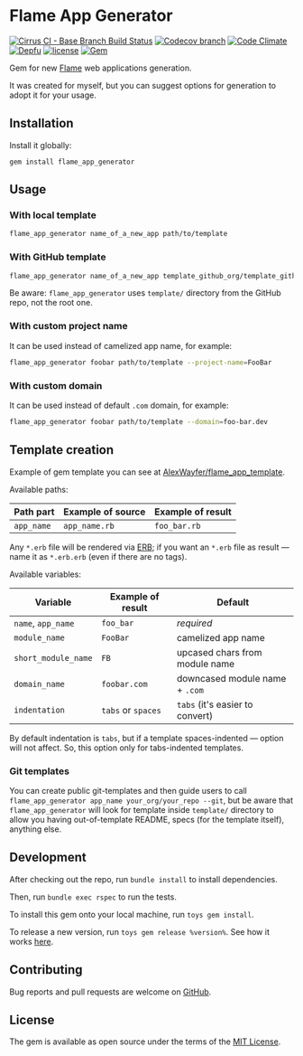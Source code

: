 # Flame App Generator

[![Cirrus CI - Base Branch Build Status](https://img.shields.io/cirrus/github/AlexWayfer/flame_app_generator?style=flat-square)](https://cirrus-ci.com/github/AlexWayfer/flame_app_generator)
[![Codecov branch](https://img.shields.io/codecov/c/github/AlexWayfer/flame_app_generator/main.svg?style=flat-square)](https://codecov.io/gh/AlexWayfer/flame_app_generator)
[![Code Climate](https://img.shields.io/codeclimate/maintainability/AlexWayfer/flame_app_generator.svg?style=flat-square)](https://codeclimate.com/github/AlexWayfer/flame_app_generator)
[![Depfu](https://img.shields.io/depfu/AlexWayfer/flame_app_generator?style=flat-square)](https://depfu.com/repos/github/AlexWayfer/flame_app_generator)
[![license](https://img.shields.io/github/license/AlexWayfer/flame_app_generator.svg?style=flat-square)](LICENSE.txt)
[![Gem](https://img.shields.io/gem/v/flame_app_generator.svg?style=flat-square)](https://rubygems.org/gems/flame_app_generator)

Gem for new [Flame](https://github.com/AlexWayfer/flame) web applications generation.

It was created for myself, but you can suggest options for generation to adopt it for your usage.

## Installation

Install it globally:

```shell
gem install flame_app_generator
```

## Usage

### With local template

```sh
flame_app_generator name_of_a_new_app path/to/template
```

### With GitHub template

```sh
flame_app_generator name_of_a_new_app template_github_org/template_github_repo --git
```

Be aware: `flame_app_generator` uses `template/` directory from the GitHub repo, not the root one.

### With custom project name

It can be used instead of camelized app name, for example:

```sh
flame_app_generator foobar path/to/template --project-name=FooBar
```

### With custom domain

It can be used instead of default `.com` domain, for example:

```sh
flame_app_generator foobar path/to/template --domain=foo-bar.dev
```

## Template creation

Example of gem template you can see at [AlexWayfer/flame_app_template](https://github.com/AlexWayfer/flame_app_template).

Available paths:

| Path part  | Example of source | Example of result |
| ---------- | ----------------- | ----------------- |
| `app_name` | `app_name.rb`     | `foo_bar.rb`      |

Any `*.erb` file will be rendered via [ERB](https://ruby-doc.org/stdlib/libdoc/erb/rdoc/ERB.html);
if you want an `*.erb` file as result — name it as `*.erb.erb` (even if there are no tags).

Available variables:

| Variable            | Example of result  | Default                         |
| ------------------- | ------------------ | ------------------------------- |
| `name`, `app_name`  | `foo_bar`          | _required_                      |
| `module_name`       | `FooBar`           | camelized app name              |
| `short_module_name` | `FB`               | upcased chars from module name  |
| `domain_name`       | `foobar.com`       | downcased module name + `.com`  |
| `indentation`       | `tabs` or `spaces` | `tabs` (it's easier to convert) |

By default indentation is `tabs`, but if a template spaces-indented — option will not affect.
So, this option only for tabs-indented templates.

### Git templates

You can create public git-templates and then guide users to call
`flame_app_generator app_name your_org/your_repo --git`,
but be aware that `flame_app_generator` will look for template inside `template/` directory
to allow you having out-of-template README, specs (for the template itself), anything else.

## Development

After checking out the repo, run `bundle install` to install dependencies.

Then, run `bundle exec rspec` to run the tests.

To install this gem onto your local machine, run `toys gem install`.

To release a new version, run `toys gem release %version%`.
See how it works [here](https://github.com/AlexWayfer/gem_toys#release).

## Contributing

Bug reports and pull requests are welcome
on [GitHub](https://github.com/AlexWayfer/flame_app_generator).

## License

The gem is available as open source under the terms of the
[MIT License](https://opensource.org/licenses/MIT).
